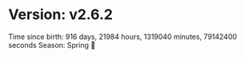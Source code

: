 # Version: v2.6.2
Time since birth: 916 days, 21984 hours, 1319040 minutes, 79142400 seconds
Season: Spring 🌸

